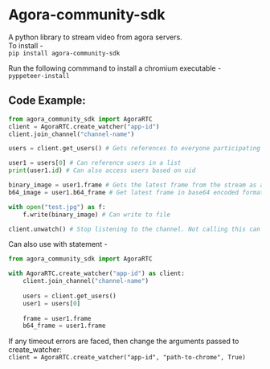 # Agora-community-sdk

A python library to stream video from agora servers.  
To install -   
```pip install agora-community-sdk```

Run the following commmand to install a chromium executable -  
```pyppeteer-install```

## Code Example:

```python
from agora_community_sdk import AgoraRTC
client = AgoraRTC.create_watcher("app-id")
client.join_channel("channel-name")

users = client.get_users() # Gets references to everyone participating in the call

user1 = users[0] # Can reference users in a list
print(user1.id) # Can also access users based on uid

binary_image = user1.frame # Gets the latest frame from the stream as a blob
b64_image = user1.b64_frame # Get latest frame in base64 encoded format

with open("test.jpg") as f:
    f.write(binary_image) # Can write to file

client.unwatch() # Stop listening to the channel. Not calling this can cause memory leaks
```

Can also use with statement - 

```python
from agora_community_sdk import AgoraRTC

with AgoraRTC.create_watcher("app-id") as client:
    client.join_channel("channel-name")
    
    users = client.get_users()
    user1 = users[0]
    
    frame = user1.frame
    b64_frame = user1.frame

```

If any timeout errors are faced, then change the arguments passed to create\_watcher:  
```client = AgoraRTC.create_watcher("app-id", "path-to-chrome", True)```
